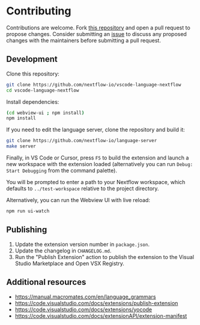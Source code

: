 # Contributing

Contributions are welcome. Fork [this repository](https://github.com/nextflow-io/vscode-language-nextflow) and open a pull request to propose changes. Consider submitting an [issue](https://github.com/nextflow-io/vscode-language-nextflow/issues/new) to discuss any proposed changes with the maintainers before submitting a pull request.

## Development

Clone this repository:

```bash
git clone https://github.com/nextflow-io/vscode-language-nextflow
cd vscode-language-nextflow
```

Install dependencies:

```bash
(cd webview-ui ; npm install)
npm install
```

If you need to edit the language server, clone the repository and build it:

```bash
git clone https://github.com/nextflow-io/language-server
make server
```

Finally, in VS Code or Cursor, press `F5` to build the extension and launch a new workspace with the extension loaded (alternatively you can run `Debug: Start Debugging` from the command palette).

You will be prompted to enter a path to your Nextflow workspace, which defaults to `../test-workspace` relative to the project directory.

Alternatively, you can run the Webview UI with live reload:

```bash
npm run ui-watch
```

## Publishing

1. Update the extension version number in `package.json`.
2. Update the changelog in `CHANGELOG.md`.
3. Run the "Publish Extension" action to publish the extension to the Visual Studio Marketplace and Open VSX Registry.

## Additional resources

- https://manual.macromates.com/en/language_grammars
- https://code.visualstudio.com/docs/extensions/publish-extension
- https://code.visualstudio.com/docs/extensions/yocode
- https://code.visualstudio.com/docs/extensionAPI/extension-manifest
